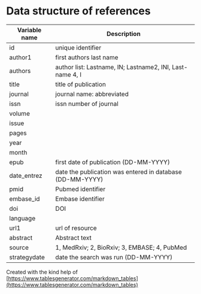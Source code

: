 # Data structure of references

| Variable name | Description                                               |
|---------------|-----------------------------------------------------------|
| id            | unique identifier                                         |
| author1       | first authors last name                                   |
| authors       | author list: Lastname, IN; Lastname2, INI, Last-name 4, I |
| title         | title of publication                                      |
| journal       | journal name: abbreviated                                 |
| issn          | issn number of journal                                    |
| volume        |                                                           |
| issue         |                                                           |
| pages         |                                                           |
| year          |                                                           |
| month         |                                                           |
| epub          | first date of publication (DD-MM-YYYY)                    |
| date_entrez   | date the publication was entered in database (DD-MM-YYYY) |
| pmid          | Pubmed identifier                                         |
| embase_id     | Embase identifier                                         |
| doi           | DOI                                                       |
| language      |                                                           |
| url1          | url of resource                                           |
| abstract      | Abstract text                                             |
| source        | 1, MedRxiv; 2, BioRxiv; 3, EMBASE; 4, PubMed              |
| strategydate  | date the search was run (DD-MM-YYYY)                      |

Created with the kind help of [https://www.tablesgenerator.com/markdown_tables](https://www.tablesgenerator.com/markdown_tables)

